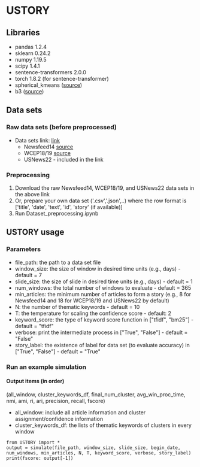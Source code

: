 # USTORY


## Libraries
- pandas 1.2.4
- sklearn 0.24.2
- numpy 1.19.5
- scipy 1.4.1
- sentence-transformers 2.0.0
- torch 1.8.2 (for sentence-transformer)
- spherical_kmeans ([source](https://github.com/rfayat/spherecluster/blob/scikit_update/spherecluster/spherical_kmeans.py))
- b3 ([source](https://github.com/m-wiesner/BCUBED/blob/master/B3score/b3.py))

## Data sets
### Raw data sets (before preprocessed)
- Data sets link: [link](https://www.dropbox.com/sh/1dojygynitafqid/AAA0xko654RyJbmyLk3kgGH6a?dl=0)
  - Newsfeed14 [source](https://github.com/Priberam/news-clustering/blob/master/download_data.sh)
  - WCEP18/19 [source](https://github.com/complementizer/wcep-mds-dataset)
  - USNews22 - included in the link

### Preprocessing
1. Download the raw Newsfeed14, WCEP18/19, and USNews22 data sets in the above link
2. Or, prepare your own data set ('.csv','.json',..) where the row format is ['title', 'date', 'text', 'id', 'story' (if available)]
3. Run Dataset_preprocessing.ipynb 

## USTORY usage
### Parameters
- file_path: the path to a data set file
- window_size: the size of window in desired time units (e.g., days) - default = 7
- slide_size: the size of slide in desired time units (e.g., days) - default = 1
- num_windows: the total number of windows to evaluate - default = 365
- min_articles: the minimum number of articles to form a story (e.g., 8 for Newsfeed14 and 18 for WCEP18/19 and USNews22 by default)
- N: the number of thematic keywords - default = 10
- T: the temperature for scaling the confidence score - default: 2
- keyword_score: the type of keyword score function in ["tfidf", "bm25"] - default = "tfidf"
- verbose: print the intermediate process in ["True", "False"] - default = "False"
- story_label: the existence of label for data set (to evaluate accuracy) in ["True", "False"] - default = "True"

### Run an example simulation

#### Output items (in order)
(all_window, cluster_keywords_df, final_num_cluster, avg_win_proc_time, nmi, ami, ri, ari, precision, recall, fscore)
- all_window: include all article information and cluster assignment/confidence information
- cluster_keywords_df: the lists of thematic keywords of clusters in every window

```
from USTORY import *
output = simulate(file_path, window_size, slide_size, begin_date, num_windows, min_articles, N, T, keyword_score, verbose, story_label)
print(fscore: output[-1])
```

